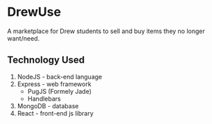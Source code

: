 # DrewUse
A marketplace for Drew students to sell and buy items they no longer want/need.

## Technology Used

1. NodeJS - back-end language
2. Express - web framework
   * PugJS (Formely Jade)
   * Handlebars 
3. MongoDB - database
4. React - front-end js library
